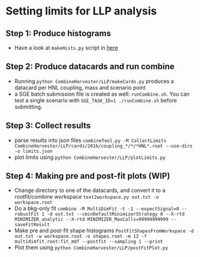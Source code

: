 # Setting limits for LLP analysis

## Step 1: Produce histograms

* Have a look at ```makeHists.py``` script in [here](https://github.com/daiktas/histo/)

## Step 2: Produce datacards and run combine

* Running ```python CombineHarvester/LLP/makeCards.py``` produces a datacard per HNL coupling, mass and scenario point
* a SGE batch submission file is created as well: ```runCombine.sh```. You can test a single scenario with ```SGE_TASK_ID=1 ./runCombine.sh``` before submitting.

## Step 3: Collect results

* parse results into json files ```combineTool.py -M CollectLimits CombineHarvester/LLP/cards/2016/coupling_*/*/*HNL*.root --use-dirs -o limits.json```
* plot limits using ```python CombineHarvester/LLP/plotLimits.py ```

## Step 4: Making pre and post-fit plots (WIP)
* Change directory to one of the datacards, and convert it to a rootfit/combine workspace ```text2workspace.py out.txt -o workspace.root```
* Do a bkg-only fit ```combine -M MultiDimFit -t -1 --expectSignal=0 --robustFit 1 -d out.txt --cminDefaultMinimizerStrategy 0 --X-rtd MINIMIZER_analytic --X-rtd MINIMIZER_MaxCalls=99999999999 --saveFitResult```
* Make pre and post-fit shape histograms ```PostFitShapesFromWorkspace -d out.txt -w workspace.root -o shapes.root -m 12 -f multidimfit.root:fit_mdf --postfit --sampling 1 --print```
* Plot them using ```python CombineHarvester/LLP/postFitPlot.py```
